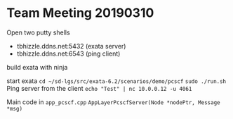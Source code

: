 # Team Meeting 20190310

Open two putty shells
* tbhizzle.ddns.net:5432 (exata server)
* tbhizzle.ddns.net:6543 (ping client)

build exata with ninja


start exata
  `cd ~/sd-lgs/src/exata-6.2/scenarios/demo/pcscf`
  `sudo ./run.sh`
Ping server from the client
`echo "Test" | nc 10.0.0.12 -u 4061`

Main code in `app_pcscf.cpp` `AppLayerPcscfServer(Node *nodePtr, Message *msg)`
